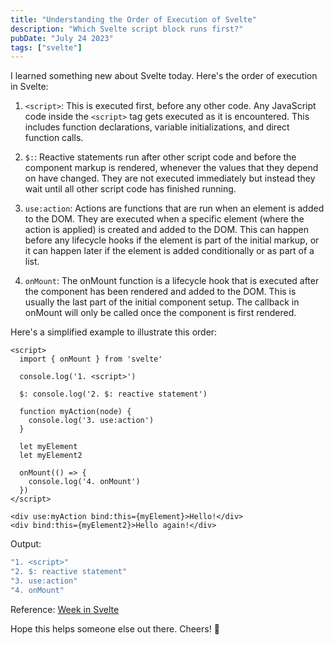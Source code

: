 ```yaml
---
title: "Understanding the Order of Execution of Svelte"
description: "Which Svelte script block runs first?"
pubDate: "July 24 2023"
tags: ["svelte"]
---
```


I learned something new about Svelte today.  Here's the order of execution in Svelte:

1. `<script>`: This is executed first, before any other code. Any JavaScript code inside the `<script>` tag gets executed as it is encountered. This includes function declarations, variable initializations, and direct function calls.

2. `$:`: Reactive statements run after other script code and before the component markup is rendered, whenever the values that they depend on have changed. They are not executed immediately but instead they wait until all other script code has finished running.

3. `use:action`: Actions are functions that are run when an element is added to the DOM. They are executed when a specific element (where the action is applied) is created and added to the DOM. This can happen before any lifecycle hooks if the element is part of the initial markup, or it can happen later if the element is added conditionally or as part of a list.


4. `onMount`: The onMount function is a lifecycle hook that is executed after the component has been rendered and added to the DOM. This is usually the last part of the initial component setup. The callback in onMount will only be called once the component is first rendered.

Here's a simplified example to illustrate this order:

```svelte
<script>
  import { onMount } from 'svelte'
  
  console.log('1. <script>')
  
  $: console.log('2. $: reactive statement')
  
  function myAction(node) {
    console.log('3. use:action')
  }
  
  let myElement
  let myElement2
  
  onMount(() => {
    console.log('4. onMount')
  })
</script>

<div use:myAction bind:this={myElement}>Hello!</div>
<div bind:this={myElement2}>Hello again!</div>

```

Output:
```javascript
"1. <script>"
"2. $: reactive statement"
"3. use:action"
"4. onMount"
```

Reference: [Week in Svelte](https://www.youtube.com/watch?v=AG4_3kon3zU)

Hope this helps someone else out there.  Cheers! 🍻